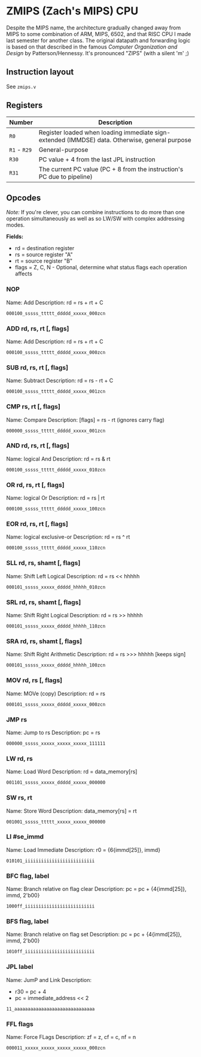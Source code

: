 # ZMIPS (Zach's MIPS) CPU

Despite the MIPS name, the architecture gradually changed away from MIPS to some combination of ARM, MIPS, 6502, and that RISC CPU I made last semester for another class. The original datapath and forwarding logic is based on that described in the famous *Computer Organization and Design* by Patterson/Hennessy. It's pronounced "ZIPS" (with a silent 'm' ;)

## Instruction layout
 
See `zmips.v`

## Registers

 | Number       | Description                                                                                    |
 | ------------ | ---------------------------------------------------------------------------------------------- |
 | `R0`         | Register loaded when loading immediate sign-extended (IMMDSE) data. Otherwise, general purpose |
 | `R1` - `R29` | General-purpose                                                                                |
 | `R30`        | PC value + 4 from the last JPL instruction                                                     |
 | `R31`        | The current PC value (PC + 8 from the instruction's PC due to pipeline)                        |

## Opcodes

*Note:* If you're clever, you can combine instructions to do more than one operation simultaneously as well as so LW/SW with complex addressing modes.

**Fields:**
* rd = destination register
* rs = source register "A"
* rt = source register "B"
* flags = Z, C, N - Optional, determine what status flags each operation affects

### NOP
Name: Add
Description: rd = rs + rt + C
```
000100_sssss_ttttt_ddddd_xxxxx_000zcn
```

### ADD rd, rs, rt [, flags]
Name: Add
Description: rd = rs + rt + C
```
000100_sssss_ttttt_ddddd_xxxxx_000zcn
```

### SUB rd, rs, rt [, flags]
Name: Subtract
Description: rd = rs - rt + C
```
000100_sssss_ttttt_ddddd_xxxxx_001zcn
```

### CMP rs, rt [, flags]
Name: Compare
Description: [flags] = rs - rt (ignores carry flag)
```
000000_sssss_ttttt_ddddd_xxxxx_001zcn
```

### AND rd, rs, rt [, flags]
Name: logical And
Description: rd = rs & rt
```
000100_sssss_ttttt_ddddd_xxxxx_010zcn
```

### OR rd, rs, rt [, flags]
Name: logical Or
Description: rd = rs | rt
```
000100_sssss_ttttt_ddddd_xxxxx_100zcn
```

### EOR rd, rs, rt [, flags]
Name: logical exclusive-or
Description: rd = rs ^ rt
```
000100_sssss_ttttt_ddddd_xxxxx_110zcn
```

### SLL rd, rs, shamt [, flags]
Name: Shift Left Logical
Description: rd = rs << hhhhh
```
000101_sssss_xxxxx_ddddd_hhhhh_010zcn
```

### SRL rd, rs, shamt [, flags]
Name: Shift Right Logical
Description: rd = rs >> hhhhh
```
000101_sssss_xxxxx_ddddd_hhhhh_110zcn
```

### SRA rd, rs, shamt [, flags]
Name: Shift Right Arithmetic
Description: rd = rs >>> hhhhh [keeps sign]
```
000101_sssss_xxxxx_ddddd_hhhhh_100zcn
```

### MOV rd, rs [, flags]
Name: MOVe (copy)
Description: rd = rs
```
000101_sssss_xxxxx_ddddd_xxxxx_000zcn
```

### JMP rs
Name: Jump to rs
Description: pc = rs
```
000000_sssss_xxxxx_xxxxx_xxxxx_111111
```

### LW rd, rs
Name: Load Word
Description: rd = data_memory[rs]
```
001101_sssss_xxxxx_ddddd_xxxxx_000000
```

### SW rs, rt
Name: Store Word
Description: data_memory[rs] = rt
```
001001_sssss_ttttt_xxxxx_xxxxx_000000
```

### LI #se_immd
Name: Load Immediate
Description: r0 = {6{immd[25]}, immd}
```
010101_iiiiiiiiiiiiiiiiiiiiiiiiii
```

### BFC flag, label
Name: Branch relative on flag clear
Description: pc = pc + {4{immd[25]}, immd, 2'b00}
```
1000ff_iiiiiiiiiiiiiiiiiiiiiiiiii
```

### BFS flag, label
Name: Branch relative on flag set
Description: pc = pc + {4{immd[25]}, immd, 2'b00}
```
1010ff_iiiiiiiiiiiiiiiiiiiiiiiiii
```

### JPL label
Name: JumP and Link
Description: 
* r30 = pc + 4
* pc = immediate_address << 2
```
11_aaaaaaaaaaaaaaaaaaaaaaaaaaaaaa
```

### FFL flags
Name: Force FLags
Description: zf = z, cf = c, nf = n
```
000011_xxxxx_xxxxx_xxxxx_xxxxx_000zcn
```
